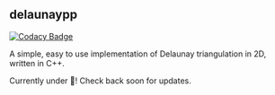 ## delaunaypp
[![Codacy Badge](https://api.codacy.com/project/badge/Grade/28225b4a547447248d94fbeabe9b4148)](https://www.codacy.com/app/developerpaul123/delaunaypp?utm_source=github.com&amp;utm_medium=referral&amp;utm_content=DeveloperPaul123/delaunaypp&amp;utm_campaign=Badge_Grade)

A simple, easy to use implementation of Delaunay triangulation in 2D, written in C++. 

Currently under :construction:! Check back soon for updates. 
